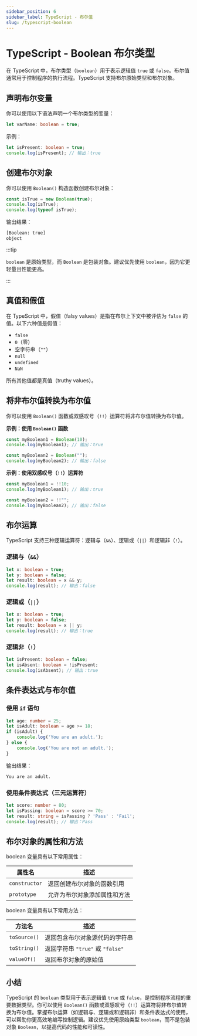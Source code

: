 ```yaml
---
sidebar_position: 6
sidebar_label: TypeScript - 布尔值
slug: /typescript-boolean
---
```


# TypeScript - Boolean 布尔类型

在 TypeScript 中，布尔类型（`boolean`）用于表示逻辑值 `true` 或 `false`。布尔值通常用于控制程序的执行流程。TypeScript 支持布尔原始类型和布尔对象。



## 声明布尔变量

你可以使用以下语法声明一个布尔类型的变量：

```typescript
let varName: boolean = true;
```

示例：

```typescript
let isPresent: boolean = true;
console.log(isPresent); // 输出：true
```



## 创建布尔对象

你可以使用 `Boolean()` 构造函数创建布尔对象：

```typescript
const isTrue = new Boolean(true);
console.log(isTrue);
console.log(typeof isTrue);
```

输出结果：

```bash
[Boolean: true]
object
```

:::tip

`boolean` 是原始类型，而 `Boolean` 是包装对象。建议优先使用 `boolean`，因为它更轻量且性能更高。

:::



## 真值和假值

在 TypeScript 中，假值（falsy values）是指在布尔上下文中被评估为 `false` 的值。以下六种值是假值：

- `false`
- `0`（零）
- 空字符串（`""`）
- `null`
- `undefined`
- `NaN`

所有其他值都是真值（truthy values）。



## 将非布尔值转换为布尔值

你可以使用 `Boolean()` 函数或双感叹号（`!!`）运算符将非布尔值转换为布尔值。

**示例：使用 `Boolean()` 函数**

```typescript
const myBoolean1 = Boolean(10);
console.log(myBoolean1); // 输出：true

const myBoolean2 = Boolean("");
console.log(myBoolean2); // 输出：false
```

**示例：使用双感叹号（`!!`）运算符**

```typescript
const myBoolean1 = !!10;
console.log(myBoolean1); // 输出：true

const myBoolean2 = !!"";
console.log(myBoolean2); // 输出：false
```



## 布尔运算

TypeScript 支持三种逻辑运算符：逻辑与（`&&`）、逻辑或（`||`）和逻辑非（`!`）。

### 逻辑与（`&&`）

```typescript
let x: boolean = true;
let y: boolean = false;
let result: boolean = x && y;
console.log(result); // 输出：false
```

### 逻辑或（`||`）

```typescript
let x: boolean = true;
let y: boolean = false;
let result: boolean = x || y;
console.log(result); // 输出：true
```

### 逻辑非（`!`）

```typescript
let isPresent: boolean = false;
let isAbsent: boolean = !isPresent;
console.log(isAbsent); // 输出：true
```



## 条件表达式与布尔值

### 使用 `if` 语句

```typescript
let age: number = 25;
let isAdult: boolean = age >= 18;
if (isAdult) {
    console.log('You are an adult.');
} else {
    console.log('You are not an adult.');
}
```

输出结果：

```bash
You are an adult.
```

### 使用条件表达式（三元运算符）

```typescript
let score: number = 80;
let isPassing: boolean = score >= 70;
let result: string = isPassing ? 'Pass' : 'Fail';
console.log(result); // 输出：Pass
```



## 布尔对象的属性和方法

boolean 变量具有以下常用属性：

| 属性名        | 描述                         |
| ------------- | ---------------------------- |
| `constructor` | 返回创建布尔对象的函数引用   |
| `prototype`   | 允许为布尔对象添加属性和方法 |

boolean 变量具有以下常用方法：

| 方法名       | 描述                             |
| ------------ | -------------------------------- |
| `toSource()` | 返回包含布尔对象源代码的字符串   |
| `toString()` | 返回字符串 `"true"` 或 `"false"` |
| `valueOf()`  | 返回布尔对象的原始值             |



## 小结

TypeScript 的 `boolean` 类型用于表示逻辑值 `true` 或 `false`，是控制程序流程的重要数据类型。你可以使用 `Boolean()` 函数或双感叹号（`!!`）运算符将非布尔值转换为布尔值。掌握布尔运算（如逻辑与、逻辑或和逻辑非）和条件表达式的使用，可以帮助你更高效地编写控制逻辑。建议优先使用原始类型 `boolean`，而不是包装对象 `Boolean`，以提高代码的性能和可读性。
